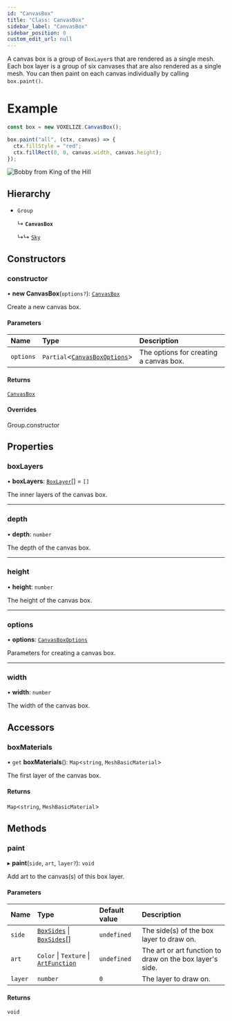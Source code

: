 ```yaml
---
id: "CanvasBox"
title: "Class: CanvasBox"
sidebar_label: "CanvasBox"
sidebar_position: 0
custom_edit_url: null
---
```


A canvas box is a group of `BoxLayer`s that are rendered as a single mesh.
Each box layer is a group of six canvases that are also rendered as a single mesh.
You can then paint on each canvas individually by calling `box.paint()`.

# Example
```ts
const box = new VOXELIZE.CanvasBox();

box.paint("all", (ctx, canvas) => {
  ctx.fillStyle = "red";
  ctx.fillRect(0, 0, canvas.width, canvas.height);
});
```

![Bobby from King of the Hill](/img/docs/bobby-canvas-box.png)

## Hierarchy

- `Group`

  ↳ **`CanvasBox`**

  ↳↳ [`Sky`](Sky.md)

## Constructors

### constructor

• **new CanvasBox**(`options?`): [`CanvasBox`](CanvasBox.md)

Create a new canvas box.

#### Parameters

| Name | Type | Description |
| :------ | :------ | :------ |
| `options` | `Partial`\<[`CanvasBoxOptions`](../modules.md#canvasboxoptions-404)\> | The options for creating a canvas box. |

#### Returns

[`CanvasBox`](CanvasBox.md)

#### Overrides

Group.constructor

## Properties

### boxLayers

• **boxLayers**: [`BoxLayer`](BoxLayer.md)[] = `[]`

The inner layers of the canvas box.

___

### depth

• **depth**: `number`

The depth of the canvas box.

___

### height

• **height**: `number`

The height of the canvas box.

___

### options

• **options**: [`CanvasBoxOptions`](../modules.md#canvasboxoptions-404)

Parameters for creating a canvas box.

___

### width

• **width**: `number`

The width of the canvas box.

## Accessors

### boxMaterials

• `get` **boxMaterials**(): `Map`\<`string`, `MeshBasicMaterial`\>

The first layer of the canvas box.

#### Returns

`Map`\<`string`, `MeshBasicMaterial`\>

## Methods

### paint

▸ **paint**(`side`, `art`, `layer?`): `void`

Add art to the canvas(s) of this box layer.

#### Parameters

| Name | Type | Default value | Description |
| :------ | :------ | :------ | :------ |
| `side` | [`BoxSides`](../modules.md#boxsides-404) \| [`BoxSides`](../modules.md#boxsides-404)[] | `undefined` | The side(s) of the box layer to draw on. |
| `art` | `Color` \| `Texture` \| [`ArtFunction`](../modules.md#artfunction-404) | `undefined` | The art or art function to draw on the box layer's side. |
| `layer` | `number` | `0` | The layer to draw on. |

#### Returns

`void`
